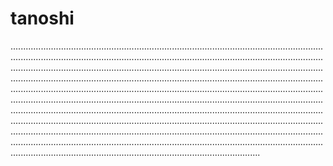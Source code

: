 # tanoshi
...........................................................................................................................................................................................................................................................................................................................................................................................................................................................................................................................................................................................................................................................................................................................................................................................................................................................................................................................................................................................................................................................................................................................................................................................................................................................................................................................................................................................